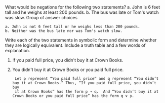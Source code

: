 What would be negations for the following two statements?
a. John is 6 feet tall and he weighs at least 200 pounds.
b. The bus was late or Tom's watch was slow.
Group of answer choices
 
    a. John is not 6 feet tall or he weighs less than 200 pounds.
    b. Neither was the bus late nor was Tom's watch slow.

Write each of the two statements in symbolic form and determine whether they are logically equivalent. Include a truth table and a few words of explanation.
1. If you paid full price, you didn't buy it at Crown Books.
2. You didn't buy it at Crown Books or you paid full price.


        Let p represent “You paid full price” and q represent “You didn’t buy it at Crown Books.” Thus, “If you paid full price, you didn’t buy
        it at Crown Books” has the form p → q.  And “You didn’t buy it at Crown Books or you paid full price” has the form q ∨ p.
